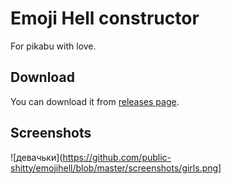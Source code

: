 # Emoji Hell constructor

For pikabu with love.

## Download

You can download it from [releases page](https://github.com/public-shitty/emojihell/releases/tag/1.0).

## Screenshots

![девачьки](https://github.com/public-shitty/emojihell/blob/master/screenshots/girls.png]
